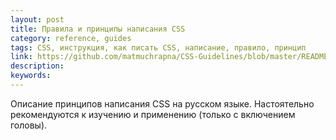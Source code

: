 ```yaml
---
layout: post
title: Правила и принципы написания CSS
category: reference, guides
tags: CSS, инструкция, как писать CSS, написание, правило, принцип
link: https://github.com/matmuchrapna/CSS-Guidelines/blob/master/README%20Russian.md
description:
keywords:
---
```


<p>Описание принципов написания CSS на русском языке. Настоятельно рекомендуются к изучению и применению (только с включением головы).</p>
